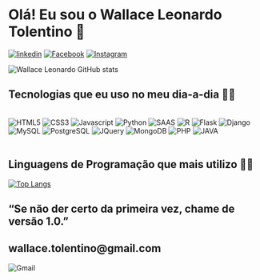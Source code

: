
<h1>Olá! Eu sou o Wallace Leonardo Tolentino 👋</h1>

[![linkedin](https://img.shields.io/badge/LinkedIn-0077B5?style=for-the-badge&logo=linkedin&logoColor=white)](https://www.linkedin.com/in/wallace-leonardo-tolentino-59764621/)
[![Facebook](https://img.shields.io/badge/Facebook-1877F2?style=for-the-badge&logo=facebook&logoColor=white)](https://www.facebook.com/wallaceleonardo.tolentino)
[![Instagram](https://img.shields.io/badge/Instagram-E4405F?style=for-the-badge&logo=instagram&logoColor=white)](https://www.instagram.com/wallace.tolentino/)

![Wallace Leonardo GitHub stats](https://github-readme-stats.vercel.app/api?username=wallaceleonardo&show_icons=true&theme=dracula)


<h2>Tecnologias que eu uso no meu dia-a-dia 👨‍💻</h2>

<div style="display: inline_block"></br>
    <img aling="center" alt="HTML5" src="https://img.shields.io/badge/HTML5-E34F26?style=for-the-badge&logo=html5&logoColor=white" />
    <img aling="center" alt="CSS3" src="https://img.shields.io/badge/CSS3-1572B6?style=for-the-badge&logo=css3&logoColor=white" />
    <img aling="center" alt="Javascript" src="https://img.shields.io/badge/JavaScript-F7DF1E?style=for-the-badge&logo=javascript&logoColor=black" />
    <img aling="center" alt="Python" src="https://img.shields.io/badge/Python-14354C?style=for-the-badge&logo=python&logoColor=white" />
    <img aling="center" alt="SAAS" src="https://img.shields.io/badge/Sass-CC6699?style=for-the-badge&logo=sass&logoColor=white" />
    <img aling="center" alt="R" src="https://img.shields.io/badge/R-276DC3?style=for-the-badge&logo=r&logoColor=white" />
    <img aling="center" alt="Flask" src="https://img.shields.io/badge/Flask-000000?style=for-the-badge&logo=flask&logoColor=white" />
     <img aling="center" alt="Django" src="https://img.shields.io/badge/Django-092E20?style=for-the-badge&logo=django&logoColor=white" />
    <img aling="center" alt="MySQL" src="https://img.shields.io/badge/MySQL-00000F?style=for-the-badge&logo=mysql&logoColor=white" />
    <img aling="center" alt="PostgreSQL" src="https://img.shields.io/badge/PostgreSQL-316192?style=for-the-badge&logo=postgresql&logoColor=white" />
    <img aling="center" alt="JQuery" src="https://img.shields.io/badge/jQuery-0769AD?style=for-the-badge&logo=jquery&logoColor=white" />
    <img aling="center" alt="MongoDB" src="https://img.shields.io/badge/MongoDB-4EA94B?style=for-the-badge&logo=mongodb&logoColor=white" />    
    <img aling="center" alt="PHP" src="https://img.shields.io/badge/PHP-777BB4?style=for-the-badge&logo=php&logoColor=white" />  
    <img aling="center" alt="JAVA" src="https://img.shields.io/badge/Java-ED8B00?style=for-the-badge&logo=java&logoColor=white" />  
</div></br>

<h2>Linguagens de Programação que mais utilizo 👨‍💻</h2>

[![Top Langs](https://github-readme-stats.vercel.app/api/top-langs/?username=wallaceleonardo)](https://github.com/anuraghazra/github-readme-stats)

<div>
    <h2>“Se não der certo da primeira vez, chame de versão 1.0.”</h2>
</div>

<h2> wallace.tolentino@gmail.com</h3>
<img aling="center" alt="Gmail" src="https://img.shields.io/badge/Gmail-D14836?style=for-the-badge&logo=gmail&logoColor=white" /> 

